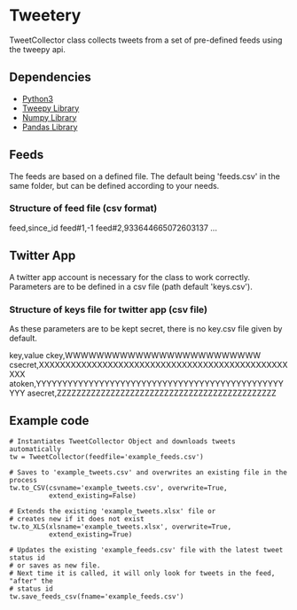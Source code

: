 # Tweetery

TweetCollector class collects tweets from a set of pre-defined feeds using the tweepy api.

## Dependencies
* [Python3](https://www.python.org/downloads/)
* [Tweepy Library](http://www.tweepy.org/)
* [Numpy Library](http://www.numpy.org/)
* [Pandas Library](https://pandas.pydata.org/)

## Feeds
The feeds are based on a defined file. The default being 'feeds.csv' in the same folder, but can be defined according to your needs.

### Structure of feed file (csv format)

feed,since_id
feed#1,-1
feed#2,933644665072603137
...

## Twitter App
A twitter app account is necessary for the class to work correctly. Parameters are to be defined in a csv file (path default 'keys.csv').

### Structure of keys file for twitter app (csv file)
As these parameters are to be kept secret, there is no key.csv file given by default.

key,value
ckey,WWWWWWWWWWWWWWWWWWWWWWWWW
csecret,XXXXXXXXXXXXXXXXXXXXXXXXXXXXXXXXXXXXXXXXXXXXXXXXXX
atoken,YYYYYYYYYYYYYYYYYYYYYYYYYYYYYYYYYYYYYYYYYYYYYYYYYY
asecret,ZZZZZZZZZZZZZZZZZZZZZZZZZZZZZZZZZZZZZZZZZZZZZ

## Example code
```
# Instantiates TweetCollector Object and downloads tweets automatically
tw = TweetCollector(feedfile='example_feeds.csv')

# Saves to 'example_tweets.csv' and overwrites an existing file in the process
tw.to_CSV(csvname='example_tweets.csv', overwrite=True,
          extend_existing=False)

# Extends the existing 'example_tweets.xlsx' file or
# creates new if it does not exist
tw.to_XLS(xlsname='example_tweets.xlsx', overwrite=True,
          extend_existing=True)

# Updates the existing 'example_feeds.csv' file with the latest tweet status id
# or saves as new file.
# Next time it is called, it will only look for tweets in the feed, "after" the
# status id
tw.save_feeds_csv(fname='example_feeds.csv')
```
